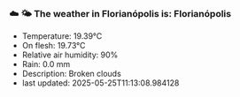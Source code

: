 ### ☁️ 🌤️  The weather in Florianópolis is: Florianópolis

- Temperature: 19.39°C
- On flesh: 19.73°C
- Relative air humidity: 90%
- Rain: 0.0 mm
- Description: Broken clouds
- last updated: 2025-05-25T11:13:08.984128
